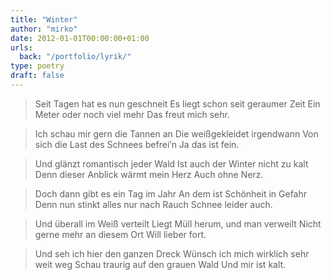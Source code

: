 ```yaml
---
title: "Winter"
author: "mirko"
date: 2012-01-01T00:00:00+01:00
urls:
  back: "/portfolio/lyrik/"
type: poetry
draft: false
---
```


> Seit Tagen hat es nun geschneit
> Es liegt schon seit geraumer Zeit
> Ein Meter oder noch viel mehr
> Das freut mich sehr.

> Ich schau mir gern die Tannen an
> Die weißgekleidet irgendwann
> Von sich die Last des Schnees befrei’n
> Ja das ist fein.

> Und glänzt romantisch jeder Wald
> Ist auch der Winter nicht zu kalt
> Denn dieser Anblick wärmt mein Herz
> Auch ohne Nerz.

> Doch dann gibt es ein Tag im Jahr
> An dem ist Schönheit in Gefahr
> Denn nun stinkt alles nur nach Rauch
> Schnee leider auch.

> Und überall im Weiß verteilt
> Liegt Müll herum, und man verweilt
> Nicht gerne mehr an diesem Ort
> Will lieber fort.

> Und seh ich hier den ganzen Dreck
> Wünsch ich mich wirklich sehr weit weg
> Schau traurig auf den grauen Wald
> Und mir ist kalt.